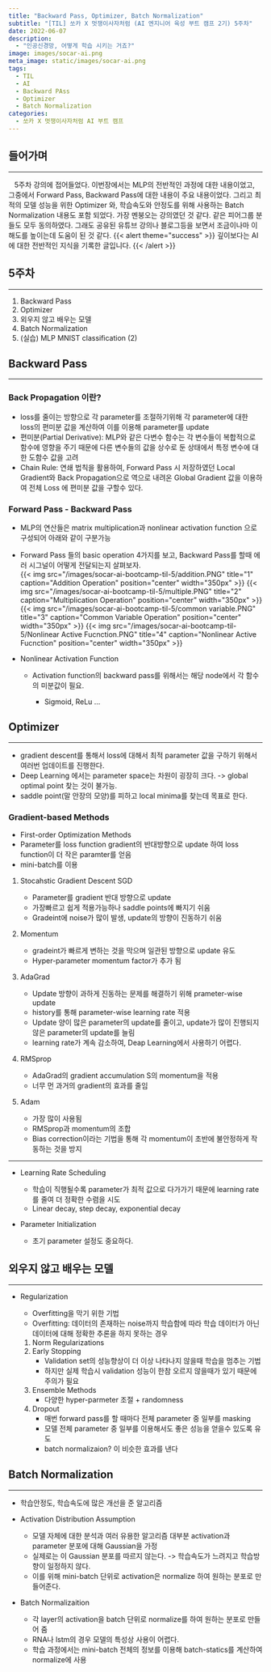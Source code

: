 ```yaml
---
title: "Backward Pass, Optimizer, Batch Normalization"
subtitle: "[TIL] 쏘카 X 멋쟁이사자처럼 (AI 엔지니어 육성 부트 캠프 2기) 5주차"
date: 2022-06-07
description:
  - "인공신경망, 어떻게 학습 시키는 거죠?"
image: images/socar-ai.png
meta_image: static/images/socar-ai.png
tags:
  - TIL
  - AI
  - Backward PAss
  - Optimizer
  - Batch Normalization
categories:
  - 쏘카 X 멋쟁이사자처럼 AI 부트 캠프
---
```


## 들어가며

---

&nbsp;&nbsp;&nbsp;5주차 강의에 접어들었다. 이번장에서는 MLP의 전반적인 과정에 대한 내용이었고, 그중에서 Forward Pass, Backward Pass에 대한 내용이 주요 내용이었다. 그리고 최적의 모델 성능을 위한 Optimizer 와, 학습속도와 안정도를 위해 사용하는 Batch Normalization 내용도 포함 되었다. 가장 멘붕오는 강의였던 것 같다. 같은 피어그룹 분들도 모두 동의하였다. 그래도 공유된 유튜브 강의나 블로그등을 보면서 조금이나마 이해도를 높이는데 도움이 된 것 같다.
{{< alert theme="success" >}}
깊이보다는 AI에 대한 전반적인 지식을 기록한 글입니다.
{{< /alert >}}

## 5주차

---

1. Backward Pass
2. Optimizer
3. 외우지 않고 배우는 모델
4. Batch Normalization
5. (실습) MLP MNIST classification (2)

## Backward Pass

---

### Back Propagation 이란?

- loss를 줄이는 방향으로 각 parameter를 조절하기위해 각 parameter에 대한 loss의 편미분 값을 계산하여 이를 이용해 parameter를 update
- 편미분(Partial Derivative): MLP와 같은 다변수 함수는 각 변수들이 복합적으로 함수에 영향을 주기 때문에 다른 변수들의 값을 상수로 둔 상태에서 특정 변수에 대한 도함수 값을 고려
- Chain Rule: 연쇄 법칙을 활용하여, Forward Pass 시 저장하였던 Local Gradient와 Back Propagation으로 역으로 내려온 Global Gradient 값을 이용하여 전체 Loss 에 편미분 값을 구할수 있다.

### Forward Pass - Backward Pass

- MLP의 연산들은 matrix multiplication과 nonlinear activation function 으로 구성되어 아래와 같이 구분가능
- Forward Pass 들의 basic operation 4가지를 보고, Backward Pass를 할때 에러 시그널이 어떻게 전달되는지 살펴보자.
  <br>
  {{< img src="/images/socar-ai-bootcamp-til-5/addition.PNG" title="1" caption="Addition Operation" position="center" width="350px" >}}
  {{< img src="/images/socar-ai-bootcamp-til-5/multiple.PNG" title="2" caption="Multiplication Operation" position="center" width="350px" >}}
  {{< img src="/images/socar-ai-bootcamp-til-5/common variable.PNG" title="3" caption="Common Variable Operation" position="center" width="350px" >}}
  {{< img src="/images/socar-ai-bootcamp-til-5/Nonlinear Active Fucnction.PNG" title="4" caption="Nonlinear Active Fucnction" position="center" width="350px" >}}
- Nonlinear Activation Function

  - Activation function의 backward pass를 위해서는 해당 node에서 각 함수의 미분값이 필요.

    - Sigmoid, ReLu ...

## Optimizer

---

- gradient descent를 통해서 loss에 대해서 최적 parameter 값을 구하기 위해서 여러번 업데이트를 진행한다.
- Deep Learning 에서는 parameter space는 차원이 굉장히 크다. -> global optimal point 찾는 것이 불가능.
- saddle point(말 안장의 모양)를 피하고 local minima를 찾는데 목표로 한다.

### Gradient-based Methods

- First-order Optimization Methods
- Parameter를 loss function gradient의 반대방향으로 update 하여 loss function이 더 작은 paramter를 얻음
- mini-batch를 이용

1. Stocahstic Gradient Descent SGD

   - Parameter를 gradient 반대 방향으로 update
   - 가장빠르고 쉽게 적용가능하나 saddle points에 빠지기 쉬움
   - Gradeint에 noise가 많이 발생, update의 방향이 진동하기 쉬움

2. Momentum

   - gradeint가 빠르게 변하는 것을 막으며 일관된 방향으로 update 유도
   - Hyper-parameter momentum factor가 추가 됨

3. AdaGrad

   - Update 방향이 과하게 진동하는 문제를 해결하기 위해 prameter-wise update
   - history를 통해 parameter-wise learning rate 적용
   - Update 양이 많은 parameter의 update를 줄이고, update가 많이 진행되지 않은 parameter의 update를 늘림
   - learning rate가 계속 감소하여, Deap Learning에서 사용하기 어렵다.

4. RMSprop

   - AdaGrad의 gradient accumulation S의 momentum을 적용
   - 너무 먼 과거의 gradient의 효과를 줄임

5. Adam

   - 가장 많이 사용됨
   - RMSprop과 momentum의 조합
   - Bias correction이라는 기법을 통해 각 momentum이 초반에 불안정하게 작동하는 것을 방지
     <br>

---

- Learning Rate Scheduling

  - 학습이 직행될수록 parameter가 최적 값으로 다가가기 때문에 learning rate를 줄여 더 정확한 수렴을 시도
  - Linear decay, step decay, exponential decay

- Parameter Initialization

  - 초기 parameter 설정도 중요하다.

## 외우지 않고 배우는 모델

---

- Regularization

  - Overfitting을 막기 위한 기법
  - Overfitting: 데이터의 존재하는 noise까지 학습함에 따라 학습 데이터가 아닌 데이터에 대해 정확한 추론을 하지 못하는 경우

  1. Norm Regularizations
  2. Early Stopping
     - Validation set의 성능향상이 더 이상 나타나지 않을때 학습을 멈추는 기법
     - 하지만 실제 학습시 validation 성능이 한참 오르지 않을때가 있기 때문에 주의가 필요
  3. Ensemble Methods
     - 다양한 hyper-parmeter 조절 + randomness
  4. Dropout
     - 매번 forward pass를 할 때마다 전체 parameter 중 일부를 masking
     - 모델 전체 parameter 중 일부를 이용해서도 좋은 성능을 얻을수 있도록 유도
     - batch normalizaion? 이 비슷한 효과를 낸다

## Batch Normalization

---

- 학습안정도, 학습속도에 많은 개선을 준 알고리즘
- Activation Distribution Assumption

  - 모델 자체에 대한 분석과 여러 유용한 알고리즘 대부분 activation과 parameter 분포에 대해 Gaussian을 가정
  - 실제로는 이 Gaussian 분포를 따르지 않는다. -> 학습속도가 느려지고 학습방향이 일정하지 않다.
  - 이를 위해 mini-batch 단위로 activation은 normalize 하여 원하는 분포로 만들어준다.

- Batch Normalizaition
  - 각 layer의 activation을 batch 단위로 normalize를 하여 원하는 분포로 만들어 줌
  - RNA나 lstm의 경우 모델의 특성상 사용이 어렵다.
  - 학습 과정에서는 mini-batch 전체의 정보를 이용해 batch-statics를 계산하여 normalize에 사용
